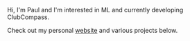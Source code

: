 Hi, I'm Paul and I'm interested in ML and currently developing ClubCompass.

Check out my personal [website](https://www.pab.dev/) and various projects below.
